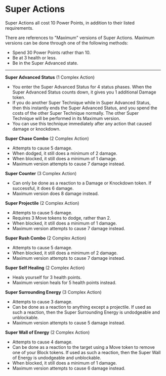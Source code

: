 # Super Actions

Super Actions all cost 10 Power Points, in addition to their listed requirements.

There are references to "Maximum" versions of Super Actions. Maximum versions can be done through one of the following methods:
- Spend 30 Power Points rather than 10.
- Be at 3 health or less.
- Be in the Super Advanced state.

---

**Super Advanced Status** (1 Complex Action)

- You enter the Super Advanced Status for 4 status phases. When the Super Advanced Status counts down, it gives you 1 additional Damage token.
- If you do another Super Technique while in Super Advanced Status, then this instantly ends the Super Advanced Status, and you spend the costs of the other Super Technique normally. The other Super Technique will be performed in its Maximum version.
- You can use this technique immediately after any action that caused damage or knockdown.

**Super Chase Combo** (2 Complex Action)

- Attempts to cause 5 damage.
- When dodged, it still does a minimum of 2 damage.
- When blocked, it still does a minimum of 1 damage.
- Maximum version attempts to cause 7 damage instead.

**Super Counter** (3 Complex Action)

- Can only be done as a reaction to a Damage or Knockdown token. If successful, it does 6 damage.
- Maximum version does 8 damage instead.

**Super Projectile** (2 Complex Action)

- Attempts to cause 5 damage.
- Requires 3 Move tokens to dodge, rather than 2.
- When blocked, it still does a minimum of 1 damage.
- Maximum version attempts to cause 7 damage instead.

**Super Rush Combo** (2 Complex Action)

- Attempts to cause 5 damage.
- When blocked, it still does a minimum of 2 damage.
- Maximum version attempts to cause 7 damage instead.

**Super Self Healing** (2 Complex Action)

- Heals yourself for 3 health points.
- Maximum version heals for 5 health points instead.

**Super Surrounding Energy** (3 Complex Action)

- Attempts to cause 3 damage.
- Can be done as a reaction to anything except a projectile. If used as such a reaction, then the Super Surrounding Energy is undodgeable and unblockable.
- Maximum version attempts to cause 5 damage instead.

**Super Wall of Energy** (2 Complex Action)

- Attempts to cause 4 damage.
- Can be done as a reaction to the target using a Move token to remove one of your Block tokens. If used as such a reaction, then the Super Wall of Energy is undodgeable and unblockable.
- When blocked, it still does a minimum of 1 damage.
- Maximum version attempts to cause 6 damage instead.
